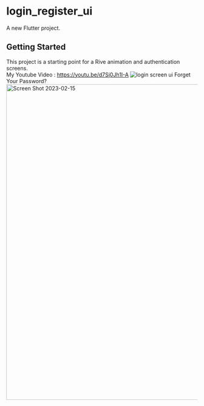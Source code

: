 # login_register_ui

A new Flutter project.

## Getting Started

This project is a starting point for a Rive animation and authentication screens.
</br>
My Youtube Video : https://youtu.be/d7Sj0Jh1I-A
![login screen ui](https://user-images.githubusercontent.com/57302933/213872552-8858a5bd-769f-48fe-815c-2cbea4771b34.gif)
Forget Your Password? </br>
<img width="832" alt="Screen Shot 2023-02-15" src="https://user-images.githubusercontent.com/57302933/219077213-efa2c56a-f4ef-4dee-ac30-c7a7f57fa360.png">
